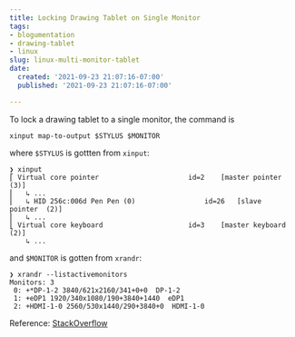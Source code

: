 ```yaml
---
title: Locking Drawing Tablet on Single Monitor
tags:
- blogumentation
- drawing-tablet
- linux
slug: linux-multi-monitor-tablet
date:
  created: '2021-09-23 21:07:16-07:00'
  published: '2021-09-23 21:07:16-07:00'

---
```


To lock a drawing tablet to a single monitor, the command is

```
xinput map-to-output $STYLUS $MONITOR
```

where `$STYLUS` is gottten from `xinput`:

```
❯ xinput
⎡ Virtual core pointer                    	id=2	[master pointer  (3)]
⎜   ↳ ...
⎜   ↳ HID 256c:006d Pen Pen (0)               	id=26	[slave  pointer  (2)]
⎜   ↳ ...
⎣ Virtual core keyboard                   	id=3	[master keyboard (2)]
    ↳ ...
```

and `$MONITOR` is gotten from `xrandr`:

```
❯ xrandr --listactivemonitors
Monitors: 3
 0: +*DP-1-2 3840/621x2160/341+0+0  DP-1-2
 1: +eDP1 1920/340x1080/190+3840+1440  eDP1
 2: +HDMI-1-0 2560/530x1440/290+3840+0  HDMI-1-0
```

Reference: [StackOverflow](https://askubuntu.com/a/855608)